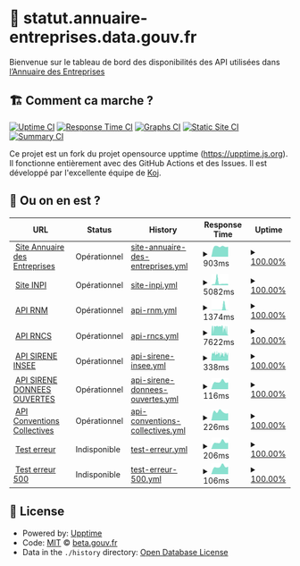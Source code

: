 # 🚥 statut.annuaire-entreprises.data.gouv.fr

Bienvenue sur le tableau de bord des disponibilités des API utilisées dans [l’Annuaire des Entreprises](https://annuaire-entreprises.data.gouv.fr)

## 🏗 Comment ca marche ?

[![Uptime CI](https://github.com/betagouv/status.api.gouv.fr/workflows/Uptime%20CI/badge.svg)](https://github.com/upptime/upptime/actions?query=workflow%3A%22Uptime+CI%22)
[![Response Time CI](https://github.com/betagouv/status.api.gouv.fr/workflows/Response%20Time%20CI/badge.svg)](https://github.com/upptime/upptime/actions?query=workflow%3A%22Response+Time+CI%22)
[![Graphs CI](https://github.com/betagouv/status.api.gouv.fr/workflows/Graphs%20CI/badge.svg)](https://github.com/upptime/upptime/actions?query=workflow%3A%22Graphs+CI%22)
[![Static Site CI](https://github.com/betagouv/status.api.gouv.fr/workflows/Static%20Site%20CI/badge.svg)](https://github.com/upptime/upptime/actions?query=workflow%3A%22Static+Site+CI%22)
[![Summary CI](https://github.com/betagouv/status.api.gouv.fr/workflows/Summary%20CI/badge.svg)](https://github.com/upptime/upptime/actions?query=workflow%3A%22Summary+CI%22)

Ce projet est un fork du projet opensource upptime (https://upptime.js.org). Il fonctionne entièrement avec des GitHub Actions et des Issues. Il est développé par l'excellente équipe de [Koj](https://koj.co).

## 🦦 Ou on en est ?

<!--start: status pages-->
<!-- This summary is generated by Upptime (https://github.com/upptime/upptime) -->
<!-- Do not edit this manually, your changes will be overwritten -->
<!-- prettier-ignore -->
| URL | Status | History | Response Time | Uptime |
| --- | ------ | ------- | ------------- | ------ |
| <img alt="" src="https://favicons.githubusercontent.com/annuaire-entreprises.data.gouv.fr" height="13"> [Site Annuaire des Entreprises](https://annuaire-entreprises.data.gouv.fr/entreprise/880878145) | Opérationnel | [site-annuaire-des-entreprises.yml](https://github.com/etalab/statut.annuaire-entreprises.data.gouv.fr/commits/HEAD/history/site-annuaire-des-entreprises.yml) | <details><summary><img alt="Response time graph" src="./graphs/site-annuaire-des-entreprises/response-time-week.png" height="20"> 903ms</summary><br><a href="https://etalab.github.io/statut.annuaire-entreprises.data.gouv.fr/history/site-annuaire-des-entreprises"><img alt="Response time 979" src="https://img.shields.io/endpoint?url=https%3A%2F%2Fraw.githubusercontent.com%2Fetalab%2Fstatut.annuaire-entreprises.data.gouv.fr%2FHEAD%2Fapi%2Fsite-annuaire-des-entreprises%2Fresponse-time.json"></a><br><a href="https://etalab.github.io/statut.annuaire-entreprises.data.gouv.fr/history/site-annuaire-des-entreprises"><img alt="24-hour response time 880" src="https://img.shields.io/endpoint?url=https%3A%2F%2Fraw.githubusercontent.com%2Fetalab%2Fstatut.annuaire-entreprises.data.gouv.fr%2FHEAD%2Fapi%2Fsite-annuaire-des-entreprises%2Fresponse-time-day.json"></a><br><a href="https://etalab.github.io/statut.annuaire-entreprises.data.gouv.fr/history/site-annuaire-des-entreprises"><img alt="7-day response time 903" src="https://img.shields.io/endpoint?url=https%3A%2F%2Fraw.githubusercontent.com%2Fetalab%2Fstatut.annuaire-entreprises.data.gouv.fr%2FHEAD%2Fapi%2Fsite-annuaire-des-entreprises%2Fresponse-time-week.json"></a><br><a href="https://etalab.github.io/statut.annuaire-entreprises.data.gouv.fr/history/site-annuaire-des-entreprises"><img alt="30-day response time 979" src="https://img.shields.io/endpoint?url=https%3A%2F%2Fraw.githubusercontent.com%2Fetalab%2Fstatut.annuaire-entreprises.data.gouv.fr%2FHEAD%2Fapi%2Fsite-annuaire-des-entreprises%2Fresponse-time-month.json"></a><br><a href="https://etalab.github.io/statut.annuaire-entreprises.data.gouv.fr/history/site-annuaire-des-entreprises"><img alt="1-year response time 979" src="https://img.shields.io/endpoint?url=https%3A%2F%2Fraw.githubusercontent.com%2Fetalab%2Fstatut.annuaire-entreprises.data.gouv.fr%2FHEAD%2Fapi%2Fsite-annuaire-des-entreprises%2Fresponse-time-year.json"></a></details> | <details><summary><a href="https://etalab.github.io/statut.annuaire-entreprises.data.gouv.fr/history/site-annuaire-des-entreprises">100.00%</a></summary><a href="https://etalab.github.io/statut.annuaire-entreprises.data.gouv.fr/history/site-annuaire-des-entreprises"><img alt="All-time uptime 100.00%" src="https://img.shields.io/endpoint?url=https%3A%2F%2Fraw.githubusercontent.com%2Fetalab%2Fstatut.annuaire-entreprises.data.gouv.fr%2FHEAD%2Fapi%2Fsite-annuaire-des-entreprises%2Fuptime.json"></a><br><a href="https://etalab.github.io/statut.annuaire-entreprises.data.gouv.fr/history/site-annuaire-des-entreprises"><img alt="24-hour uptime 100.00%" src="https://img.shields.io/endpoint?url=https%3A%2F%2Fraw.githubusercontent.com%2Fetalab%2Fstatut.annuaire-entreprises.data.gouv.fr%2FHEAD%2Fapi%2Fsite-annuaire-des-entreprises%2Fuptime-day.json"></a><br><a href="https://etalab.github.io/statut.annuaire-entreprises.data.gouv.fr/history/site-annuaire-des-entreprises"><img alt="7-day uptime 100.00%" src="https://img.shields.io/endpoint?url=https%3A%2F%2Fraw.githubusercontent.com%2Fetalab%2Fstatut.annuaire-entreprises.data.gouv.fr%2FHEAD%2Fapi%2Fsite-annuaire-des-entreprises%2Fuptime-week.json"></a><br><a href="https://etalab.github.io/statut.annuaire-entreprises.data.gouv.fr/history/site-annuaire-des-entreprises"><img alt="30-day uptime 100.00%" src="https://img.shields.io/endpoint?url=https%3A%2F%2Fraw.githubusercontent.com%2Fetalab%2Fstatut.annuaire-entreprises.data.gouv.fr%2FHEAD%2Fapi%2Fsite-annuaire-des-entreprises%2Fuptime-month.json"></a><br><a href="https://etalab.github.io/statut.annuaire-entreprises.data.gouv.fr/history/site-annuaire-des-entreprises"><img alt="1-year uptime 100.00%" src="https://img.shields.io/endpoint?url=https%3A%2F%2Fraw.githubusercontent.com%2Fetalab%2Fstatut.annuaire-entreprises.data.gouv.fr%2FHEAD%2Fapi%2Fsite-annuaire-des-entreprises%2Fuptime-year.json"></a></details>
| <img alt="" src="https://favicons.githubusercontent.com/data.inpi.fr" height="13"> [Site INPI](https://data.inpi.fr/entreprises/880878145) | Opérationnel | [site-inpi.yml](https://github.com/etalab/statut.annuaire-entreprises.data.gouv.fr/commits/HEAD/history/site-inpi.yml) | <details><summary><img alt="Response time graph" src="./graphs/site-inpi/response-time-week.png" height="20"> 5082ms</summary><br><a href="https://etalab.github.io/statut.annuaire-entreprises.data.gouv.fr/history/site-inpi"><img alt="Response time 7575" src="https://img.shields.io/endpoint?url=https%3A%2F%2Fraw.githubusercontent.com%2Fetalab%2Fstatut.annuaire-entreprises.data.gouv.fr%2FHEAD%2Fapi%2Fsite-inpi%2Fresponse-time.json"></a><br><a href="https://etalab.github.io/statut.annuaire-entreprises.data.gouv.fr/history/site-inpi"><img alt="24-hour response time 2805" src="https://img.shields.io/endpoint?url=https%3A%2F%2Fraw.githubusercontent.com%2Fetalab%2Fstatut.annuaire-entreprises.data.gouv.fr%2FHEAD%2Fapi%2Fsite-inpi%2Fresponse-time-day.json"></a><br><a href="https://etalab.github.io/statut.annuaire-entreprises.data.gouv.fr/history/site-inpi"><img alt="7-day response time 5082" src="https://img.shields.io/endpoint?url=https%3A%2F%2Fraw.githubusercontent.com%2Fetalab%2Fstatut.annuaire-entreprises.data.gouv.fr%2FHEAD%2Fapi%2Fsite-inpi%2Fresponse-time-week.json"></a><br><a href="https://etalab.github.io/statut.annuaire-entreprises.data.gouv.fr/history/site-inpi"><img alt="30-day response time 7575" src="https://img.shields.io/endpoint?url=https%3A%2F%2Fraw.githubusercontent.com%2Fetalab%2Fstatut.annuaire-entreprises.data.gouv.fr%2FHEAD%2Fapi%2Fsite-inpi%2Fresponse-time-month.json"></a><br><a href="https://etalab.github.io/statut.annuaire-entreprises.data.gouv.fr/history/site-inpi"><img alt="1-year response time 7575" src="https://img.shields.io/endpoint?url=https%3A%2F%2Fraw.githubusercontent.com%2Fetalab%2Fstatut.annuaire-entreprises.data.gouv.fr%2FHEAD%2Fapi%2Fsite-inpi%2Fresponse-time-year.json"></a></details> | <details><summary><a href="https://etalab.github.io/statut.annuaire-entreprises.data.gouv.fr/history/site-inpi">100.00%</a></summary><a href="https://etalab.github.io/statut.annuaire-entreprises.data.gouv.fr/history/site-inpi"><img alt="All-time uptime 100.00%" src="https://img.shields.io/endpoint?url=https%3A%2F%2Fraw.githubusercontent.com%2Fetalab%2Fstatut.annuaire-entreprises.data.gouv.fr%2FHEAD%2Fapi%2Fsite-inpi%2Fuptime.json"></a><br><a href="https://etalab.github.io/statut.annuaire-entreprises.data.gouv.fr/history/site-inpi"><img alt="24-hour uptime 100.00%" src="https://img.shields.io/endpoint?url=https%3A%2F%2Fraw.githubusercontent.com%2Fetalab%2Fstatut.annuaire-entreprises.data.gouv.fr%2FHEAD%2Fapi%2Fsite-inpi%2Fuptime-day.json"></a><br><a href="https://etalab.github.io/statut.annuaire-entreprises.data.gouv.fr/history/site-inpi"><img alt="7-day uptime 100.00%" src="https://img.shields.io/endpoint?url=https%3A%2F%2Fraw.githubusercontent.com%2Fetalab%2Fstatut.annuaire-entreprises.data.gouv.fr%2FHEAD%2Fapi%2Fsite-inpi%2Fuptime-week.json"></a><br><a href="https://etalab.github.io/statut.annuaire-entreprises.data.gouv.fr/history/site-inpi"><img alt="30-day uptime 100.00%" src="https://img.shields.io/endpoint?url=https%3A%2F%2Fraw.githubusercontent.com%2Fetalab%2Fstatut.annuaire-entreprises.data.gouv.fr%2FHEAD%2Fapi%2Fsite-inpi%2Fuptime-month.json"></a><br><a href="https://etalab.github.io/statut.annuaire-entreprises.data.gouv.fr/history/site-inpi"><img alt="1-year uptime 100.00%" src="https://img.shields.io/endpoint?url=https%3A%2F%2Fraw.githubusercontent.com%2Fetalab%2Fstatut.annuaire-entreprises.data.gouv.fr%2FHEAD%2Fapi%2Fsite-inpi%2Fuptime-year.json"></a></details>
| <img alt="" src="https://favicons.githubusercontent.com/annuaire-entreprises.data.gouv.fr" height="13"> [API RNM](https://annuaire-entreprises.data.gouv.fr/api/ping/api-rnm) | Opérationnel | [api-rnm.yml](https://github.com/etalab/statut.annuaire-entreprises.data.gouv.fr/commits/HEAD/history/api-rnm.yml) | <details><summary><img alt="Response time graph" src="./graphs/api-rnm/response-time-week.png" height="20"> 1374ms</summary><br><a href="https://etalab.github.io/statut.annuaire-entreprises.data.gouv.fr/history/api-rnm"><img alt="Response time 1454" src="https://img.shields.io/endpoint?url=https%3A%2F%2Fraw.githubusercontent.com%2Fetalab%2Fstatut.annuaire-entreprises.data.gouv.fr%2FHEAD%2Fapi%2Fapi-rnm%2Fresponse-time.json"></a><br><a href="https://etalab.github.io/statut.annuaire-entreprises.data.gouv.fr/history/api-rnm"><img alt="24-hour response time 120" src="https://img.shields.io/endpoint?url=https%3A%2F%2Fraw.githubusercontent.com%2Fetalab%2Fstatut.annuaire-entreprises.data.gouv.fr%2FHEAD%2Fapi%2Fapi-rnm%2Fresponse-time-day.json"></a><br><a href="https://etalab.github.io/statut.annuaire-entreprises.data.gouv.fr/history/api-rnm"><img alt="7-day response time 1374" src="https://img.shields.io/endpoint?url=https%3A%2F%2Fraw.githubusercontent.com%2Fetalab%2Fstatut.annuaire-entreprises.data.gouv.fr%2FHEAD%2Fapi%2Fapi-rnm%2Fresponse-time-week.json"></a><br><a href="https://etalab.github.io/statut.annuaire-entreprises.data.gouv.fr/history/api-rnm"><img alt="30-day response time 1415" src="https://img.shields.io/endpoint?url=https%3A%2F%2Fraw.githubusercontent.com%2Fetalab%2Fstatut.annuaire-entreprises.data.gouv.fr%2FHEAD%2Fapi%2Fapi-rnm%2Fresponse-time-month.json"></a><br><a href="https://etalab.github.io/statut.annuaire-entreprises.data.gouv.fr/history/api-rnm"><img alt="1-year response time 1454" src="https://img.shields.io/endpoint?url=https%3A%2F%2Fraw.githubusercontent.com%2Fetalab%2Fstatut.annuaire-entreprises.data.gouv.fr%2FHEAD%2Fapi%2Fapi-rnm%2Fresponse-time-year.json"></a></details> | <details><summary><a href="https://etalab.github.io/statut.annuaire-entreprises.data.gouv.fr/history/api-rnm">100.00%</a></summary><a href="https://etalab.github.io/statut.annuaire-entreprises.data.gouv.fr/history/api-rnm"><img alt="All-time uptime 100.00%" src="https://img.shields.io/endpoint?url=https%3A%2F%2Fraw.githubusercontent.com%2Fetalab%2Fstatut.annuaire-entreprises.data.gouv.fr%2FHEAD%2Fapi%2Fapi-rnm%2Fuptime.json"></a><br><a href="https://etalab.github.io/statut.annuaire-entreprises.data.gouv.fr/history/api-rnm"><img alt="24-hour uptime 100.00%" src="https://img.shields.io/endpoint?url=https%3A%2F%2Fraw.githubusercontent.com%2Fetalab%2Fstatut.annuaire-entreprises.data.gouv.fr%2FHEAD%2Fapi%2Fapi-rnm%2Fuptime-day.json"></a><br><a href="https://etalab.github.io/statut.annuaire-entreprises.data.gouv.fr/history/api-rnm"><img alt="7-day uptime 100.00%" src="https://img.shields.io/endpoint?url=https%3A%2F%2Fraw.githubusercontent.com%2Fetalab%2Fstatut.annuaire-entreprises.data.gouv.fr%2FHEAD%2Fapi%2Fapi-rnm%2Fuptime-week.json"></a><br><a href="https://etalab.github.io/statut.annuaire-entreprises.data.gouv.fr/history/api-rnm"><img alt="30-day uptime 100.00%" src="https://img.shields.io/endpoint?url=https%3A%2F%2Fraw.githubusercontent.com%2Fetalab%2Fstatut.annuaire-entreprises.data.gouv.fr%2FHEAD%2Fapi%2Fapi-rnm%2Fuptime-month.json"></a><br><a href="https://etalab.github.io/statut.annuaire-entreprises.data.gouv.fr/history/api-rnm"><img alt="1-year uptime 100.00%" src="https://img.shields.io/endpoint?url=https%3A%2F%2Fraw.githubusercontent.com%2Fetalab%2Fstatut.annuaire-entreprises.data.gouv.fr%2FHEAD%2Fapi%2Fapi-rnm%2Fuptime-year.json"></a></details>
| <img alt="" src="https://favicons.githubusercontent.com/annuaire-entreprises.data.gouv.fr" height="13"> [API RNCS](https://annuaire-entreprises.data.gouv.fr/api/ping/api-rncs) | Opérationnel | [api-rncs.yml](https://github.com/etalab/statut.annuaire-entreprises.data.gouv.fr/commits/HEAD/history/api-rncs.yml) | <details><summary><img alt="Response time graph" src="./graphs/api-rncs/response-time-week.png" height="20"> 7622ms</summary><br><a href="https://etalab.github.io/statut.annuaire-entreprises.data.gouv.fr/history/api-rncs"><img alt="Response time 5020" src="https://img.shields.io/endpoint?url=https%3A%2F%2Fraw.githubusercontent.com%2Fetalab%2Fstatut.annuaire-entreprises.data.gouv.fr%2FHEAD%2Fapi%2Fapi-rncs%2Fresponse-time.json"></a><br><a href="https://etalab.github.io/statut.annuaire-entreprises.data.gouv.fr/history/api-rncs"><img alt="24-hour response time 5284" src="https://img.shields.io/endpoint?url=https%3A%2F%2Fraw.githubusercontent.com%2Fetalab%2Fstatut.annuaire-entreprises.data.gouv.fr%2FHEAD%2Fapi%2Fapi-rncs%2Fresponse-time-day.json"></a><br><a href="https://etalab.github.io/statut.annuaire-entreprises.data.gouv.fr/history/api-rncs"><img alt="7-day response time 7622" src="https://img.shields.io/endpoint?url=https%3A%2F%2Fraw.githubusercontent.com%2Fetalab%2Fstatut.annuaire-entreprises.data.gouv.fr%2FHEAD%2Fapi%2Fapi-rncs%2Fresponse-time-week.json"></a><br><a href="https://etalab.github.io/statut.annuaire-entreprises.data.gouv.fr/history/api-rncs"><img alt="30-day response time 5962" src="https://img.shields.io/endpoint?url=https%3A%2F%2Fraw.githubusercontent.com%2Fetalab%2Fstatut.annuaire-entreprises.data.gouv.fr%2FHEAD%2Fapi%2Fapi-rncs%2Fresponse-time-month.json"></a><br><a href="https://etalab.github.io/statut.annuaire-entreprises.data.gouv.fr/history/api-rncs"><img alt="1-year response time 5020" src="https://img.shields.io/endpoint?url=https%3A%2F%2Fraw.githubusercontent.com%2Fetalab%2Fstatut.annuaire-entreprises.data.gouv.fr%2FHEAD%2Fapi%2Fapi-rncs%2Fresponse-time-year.json"></a></details> | <details><summary><a href="https://etalab.github.io/statut.annuaire-entreprises.data.gouv.fr/history/api-rncs">100.00%</a></summary><a href="https://etalab.github.io/statut.annuaire-entreprises.data.gouv.fr/history/api-rncs"><img alt="All-time uptime 100.00%" src="https://img.shields.io/endpoint?url=https%3A%2F%2Fraw.githubusercontent.com%2Fetalab%2Fstatut.annuaire-entreprises.data.gouv.fr%2FHEAD%2Fapi%2Fapi-rncs%2Fuptime.json"></a><br><a href="https://etalab.github.io/statut.annuaire-entreprises.data.gouv.fr/history/api-rncs"><img alt="24-hour uptime 100.00%" src="https://img.shields.io/endpoint?url=https%3A%2F%2Fraw.githubusercontent.com%2Fetalab%2Fstatut.annuaire-entreprises.data.gouv.fr%2FHEAD%2Fapi%2Fapi-rncs%2Fuptime-day.json"></a><br><a href="https://etalab.github.io/statut.annuaire-entreprises.data.gouv.fr/history/api-rncs"><img alt="7-day uptime 100.00%" src="https://img.shields.io/endpoint?url=https%3A%2F%2Fraw.githubusercontent.com%2Fetalab%2Fstatut.annuaire-entreprises.data.gouv.fr%2FHEAD%2Fapi%2Fapi-rncs%2Fuptime-week.json"></a><br><a href="https://etalab.github.io/statut.annuaire-entreprises.data.gouv.fr/history/api-rncs"><img alt="30-day uptime 100.00%" src="https://img.shields.io/endpoint?url=https%3A%2F%2Fraw.githubusercontent.com%2Fetalab%2Fstatut.annuaire-entreprises.data.gouv.fr%2FHEAD%2Fapi%2Fapi-rncs%2Fuptime-month.json"></a><br><a href="https://etalab.github.io/statut.annuaire-entreprises.data.gouv.fr/history/api-rncs"><img alt="1-year uptime 100.00%" src="https://img.shields.io/endpoint?url=https%3A%2F%2Fraw.githubusercontent.com%2Fetalab%2Fstatut.annuaire-entreprises.data.gouv.fr%2FHEAD%2Fapi%2Fapi-rncs%2Fuptime-year.json"></a></details>
| <img alt="" src="https://favicons.githubusercontent.com/annuaire-entreprises.data.gouv.fr" height="13"> [API SIRENE INSEE](https://annuaire-entreprises.data.gouv.fr/api/ping/api-sirene-insee) | Opérationnel | [api-sirene-insee.yml](https://github.com/etalab/statut.annuaire-entreprises.data.gouv.fr/commits/HEAD/history/api-sirene-insee.yml) | <details><summary><img alt="Response time graph" src="./graphs/api-sirene-insee/response-time-week.png" height="20"> 338ms</summary><br><a href="https://etalab.github.io/statut.annuaire-entreprises.data.gouv.fr/history/api-sirene-insee"><img alt="Response time 429" src="https://img.shields.io/endpoint?url=https%3A%2F%2Fraw.githubusercontent.com%2Fetalab%2Fstatut.annuaire-entreprises.data.gouv.fr%2FHEAD%2Fapi%2Fapi-sirene-insee%2Fresponse-time.json"></a><br><a href="https://etalab.github.io/statut.annuaire-entreprises.data.gouv.fr/history/api-sirene-insee"><img alt="24-hour response time 347" src="https://img.shields.io/endpoint?url=https%3A%2F%2Fraw.githubusercontent.com%2Fetalab%2Fstatut.annuaire-entreprises.data.gouv.fr%2FHEAD%2Fapi%2Fapi-sirene-insee%2Fresponse-time-day.json"></a><br><a href="https://etalab.github.io/statut.annuaire-entreprises.data.gouv.fr/history/api-sirene-insee"><img alt="7-day response time 338" src="https://img.shields.io/endpoint?url=https%3A%2F%2Fraw.githubusercontent.com%2Fetalab%2Fstatut.annuaire-entreprises.data.gouv.fr%2FHEAD%2Fapi%2Fapi-sirene-insee%2Fresponse-time-week.json"></a><br><a href="https://etalab.github.io/statut.annuaire-entreprises.data.gouv.fr/history/api-sirene-insee"><img alt="30-day response time 453" src="https://img.shields.io/endpoint?url=https%3A%2F%2Fraw.githubusercontent.com%2Fetalab%2Fstatut.annuaire-entreprises.data.gouv.fr%2FHEAD%2Fapi%2Fapi-sirene-insee%2Fresponse-time-month.json"></a><br><a href="https://etalab.github.io/statut.annuaire-entreprises.data.gouv.fr/history/api-sirene-insee"><img alt="1-year response time 429" src="https://img.shields.io/endpoint?url=https%3A%2F%2Fraw.githubusercontent.com%2Fetalab%2Fstatut.annuaire-entreprises.data.gouv.fr%2FHEAD%2Fapi%2Fapi-sirene-insee%2Fresponse-time-year.json"></a></details> | <details><summary><a href="https://etalab.github.io/statut.annuaire-entreprises.data.gouv.fr/history/api-sirene-insee">100.00%</a></summary><a href="https://etalab.github.io/statut.annuaire-entreprises.data.gouv.fr/history/api-sirene-insee"><img alt="All-time uptime 100.00%" src="https://img.shields.io/endpoint?url=https%3A%2F%2Fraw.githubusercontent.com%2Fetalab%2Fstatut.annuaire-entreprises.data.gouv.fr%2FHEAD%2Fapi%2Fapi-sirene-insee%2Fuptime.json"></a><br><a href="https://etalab.github.io/statut.annuaire-entreprises.data.gouv.fr/history/api-sirene-insee"><img alt="24-hour uptime 100.00%" src="https://img.shields.io/endpoint?url=https%3A%2F%2Fraw.githubusercontent.com%2Fetalab%2Fstatut.annuaire-entreprises.data.gouv.fr%2FHEAD%2Fapi%2Fapi-sirene-insee%2Fuptime-day.json"></a><br><a href="https://etalab.github.io/statut.annuaire-entreprises.data.gouv.fr/history/api-sirene-insee"><img alt="7-day uptime 100.00%" src="https://img.shields.io/endpoint?url=https%3A%2F%2Fraw.githubusercontent.com%2Fetalab%2Fstatut.annuaire-entreprises.data.gouv.fr%2FHEAD%2Fapi%2Fapi-sirene-insee%2Fuptime-week.json"></a><br><a href="https://etalab.github.io/statut.annuaire-entreprises.data.gouv.fr/history/api-sirene-insee"><img alt="30-day uptime 100.00%" src="https://img.shields.io/endpoint?url=https%3A%2F%2Fraw.githubusercontent.com%2Fetalab%2Fstatut.annuaire-entreprises.data.gouv.fr%2FHEAD%2Fapi%2Fapi-sirene-insee%2Fuptime-month.json"></a><br><a href="https://etalab.github.io/statut.annuaire-entreprises.data.gouv.fr/history/api-sirene-insee"><img alt="1-year uptime 100.00%" src="https://img.shields.io/endpoint?url=https%3A%2F%2Fraw.githubusercontent.com%2Fetalab%2Fstatut.annuaire-entreprises.data.gouv.fr%2FHEAD%2Fapi%2Fapi-sirene-insee%2Fuptime-year.json"></a></details>
| <img alt="" src="https://favicons.githubusercontent.com/annuaire-entreprises.data.gouv.fr" height="13"> [API SIRENE DONNEES OUVERTES](https://annuaire-entreprises.data.gouv.fr/api/ping/api-sirene-donnees-ouvertes) | Opérationnel | [api-sirene-donnees-ouvertes.yml](https://github.com/etalab/statut.annuaire-entreprises.data.gouv.fr/commits/HEAD/history/api-sirene-donnees-ouvertes.yml) | <details><summary><img alt="Response time graph" src="./graphs/api-sirene-donnees-ouvertes/response-time-week.png" height="20"> 116ms</summary><br><a href="https://etalab.github.io/statut.annuaire-entreprises.data.gouv.fr/history/api-sirene-donnees-ouvertes"><img alt="Response time 338" src="https://img.shields.io/endpoint?url=https%3A%2F%2Fraw.githubusercontent.com%2Fetalab%2Fstatut.annuaire-entreprises.data.gouv.fr%2FHEAD%2Fapi%2Fapi-sirene-donnees-ouvertes%2Fresponse-time.json"></a><br><a href="https://etalab.github.io/statut.annuaire-entreprises.data.gouv.fr/history/api-sirene-donnees-ouvertes"><img alt="24-hour response time 106" src="https://img.shields.io/endpoint?url=https%3A%2F%2Fraw.githubusercontent.com%2Fetalab%2Fstatut.annuaire-entreprises.data.gouv.fr%2FHEAD%2Fapi%2Fapi-sirene-donnees-ouvertes%2Fresponse-time-day.json"></a><br><a href="https://etalab.github.io/statut.annuaire-entreprises.data.gouv.fr/history/api-sirene-donnees-ouvertes"><img alt="7-day response time 116" src="https://img.shields.io/endpoint?url=https%3A%2F%2Fraw.githubusercontent.com%2Fetalab%2Fstatut.annuaire-entreprises.data.gouv.fr%2FHEAD%2Fapi%2Fapi-sirene-donnees-ouvertes%2Fresponse-time-week.json"></a><br><a href="https://etalab.github.io/statut.annuaire-entreprises.data.gouv.fr/history/api-sirene-donnees-ouvertes"><img alt="30-day response time 545" src="https://img.shields.io/endpoint?url=https%3A%2F%2Fraw.githubusercontent.com%2Fetalab%2Fstatut.annuaire-entreprises.data.gouv.fr%2FHEAD%2Fapi%2Fapi-sirene-donnees-ouvertes%2Fresponse-time-month.json"></a><br><a href="https://etalab.github.io/statut.annuaire-entreprises.data.gouv.fr/history/api-sirene-donnees-ouvertes"><img alt="1-year response time 338" src="https://img.shields.io/endpoint?url=https%3A%2F%2Fraw.githubusercontent.com%2Fetalab%2Fstatut.annuaire-entreprises.data.gouv.fr%2FHEAD%2Fapi%2Fapi-sirene-donnees-ouvertes%2Fresponse-time-year.json"></a></details> | <details><summary><a href="https://etalab.github.io/statut.annuaire-entreprises.data.gouv.fr/history/api-sirene-donnees-ouvertes">100.00%</a></summary><a href="https://etalab.github.io/statut.annuaire-entreprises.data.gouv.fr/history/api-sirene-donnees-ouvertes"><img alt="All-time uptime 100.00%" src="https://img.shields.io/endpoint?url=https%3A%2F%2Fraw.githubusercontent.com%2Fetalab%2Fstatut.annuaire-entreprises.data.gouv.fr%2FHEAD%2Fapi%2Fapi-sirene-donnees-ouvertes%2Fuptime.json"></a><br><a href="https://etalab.github.io/statut.annuaire-entreprises.data.gouv.fr/history/api-sirene-donnees-ouvertes"><img alt="24-hour uptime 100.00%" src="https://img.shields.io/endpoint?url=https%3A%2F%2Fraw.githubusercontent.com%2Fetalab%2Fstatut.annuaire-entreprises.data.gouv.fr%2FHEAD%2Fapi%2Fapi-sirene-donnees-ouvertes%2Fuptime-day.json"></a><br><a href="https://etalab.github.io/statut.annuaire-entreprises.data.gouv.fr/history/api-sirene-donnees-ouvertes"><img alt="7-day uptime 100.00%" src="https://img.shields.io/endpoint?url=https%3A%2F%2Fraw.githubusercontent.com%2Fetalab%2Fstatut.annuaire-entreprises.data.gouv.fr%2FHEAD%2Fapi%2Fapi-sirene-donnees-ouvertes%2Fuptime-week.json"></a><br><a href="https://etalab.github.io/statut.annuaire-entreprises.data.gouv.fr/history/api-sirene-donnees-ouvertes"><img alt="30-day uptime 100.00%" src="https://img.shields.io/endpoint?url=https%3A%2F%2Fraw.githubusercontent.com%2Fetalab%2Fstatut.annuaire-entreprises.data.gouv.fr%2FHEAD%2Fapi%2Fapi-sirene-donnees-ouvertes%2Fuptime-month.json"></a><br><a href="https://etalab.github.io/statut.annuaire-entreprises.data.gouv.fr/history/api-sirene-donnees-ouvertes"><img alt="1-year uptime 100.00%" src="https://img.shields.io/endpoint?url=https%3A%2F%2Fraw.githubusercontent.com%2Fetalab%2Fstatut.annuaire-entreprises.data.gouv.fr%2FHEAD%2Fapi%2Fapi-sirene-donnees-ouvertes%2Fuptime-year.json"></a></details>
| <img alt="" src="https://favicons.githubusercontent.com/annuaire-entreprises.data.gouv.fr" height="13"> [API Conventions Collectives](https://annuaire-entreprises.data.gouv.fr/api/ping/api-conventions-collectives) | Opérationnel | [api-conventions-collectives.yml](https://github.com/etalab/statut.annuaire-entreprises.data.gouv.fr/commits/HEAD/history/api-conventions-collectives.yml) | <details><summary><img alt="Response time graph" src="./graphs/api-conventions-collectives/response-time-week.png" height="20"> 226ms</summary><br><a href="https://etalab.github.io/statut.annuaire-entreprises.data.gouv.fr/history/api-conventions-collectives"><img alt="Response time 654" src="https://img.shields.io/endpoint?url=https%3A%2F%2Fraw.githubusercontent.com%2Fetalab%2Fstatut.annuaire-entreprises.data.gouv.fr%2FHEAD%2Fapi%2Fapi-conventions-collectives%2Fresponse-time.json"></a><br><a href="https://etalab.github.io/statut.annuaire-entreprises.data.gouv.fr/history/api-conventions-collectives"><img alt="24-hour response time 188" src="https://img.shields.io/endpoint?url=https%3A%2F%2Fraw.githubusercontent.com%2Fetalab%2Fstatut.annuaire-entreprises.data.gouv.fr%2FHEAD%2Fapi%2Fapi-conventions-collectives%2Fresponse-time-day.json"></a><br><a href="https://etalab.github.io/statut.annuaire-entreprises.data.gouv.fr/history/api-conventions-collectives"><img alt="7-day response time 226" src="https://img.shields.io/endpoint?url=https%3A%2F%2Fraw.githubusercontent.com%2Fetalab%2Fstatut.annuaire-entreprises.data.gouv.fr%2FHEAD%2Fapi%2Fapi-conventions-collectives%2Fresponse-time-week.json"></a><br><a href="https://etalab.github.io/statut.annuaire-entreprises.data.gouv.fr/history/api-conventions-collectives"><img alt="30-day response time 874" src="https://img.shields.io/endpoint?url=https%3A%2F%2Fraw.githubusercontent.com%2Fetalab%2Fstatut.annuaire-entreprises.data.gouv.fr%2FHEAD%2Fapi%2Fapi-conventions-collectives%2Fresponse-time-month.json"></a><br><a href="https://etalab.github.io/statut.annuaire-entreprises.data.gouv.fr/history/api-conventions-collectives"><img alt="1-year response time 654" src="https://img.shields.io/endpoint?url=https%3A%2F%2Fraw.githubusercontent.com%2Fetalab%2Fstatut.annuaire-entreprises.data.gouv.fr%2FHEAD%2Fapi%2Fapi-conventions-collectives%2Fresponse-time-year.json"></a></details> | <details><summary><a href="https://etalab.github.io/statut.annuaire-entreprises.data.gouv.fr/history/api-conventions-collectives">100.00%</a></summary><a href="https://etalab.github.io/statut.annuaire-entreprises.data.gouv.fr/history/api-conventions-collectives"><img alt="All-time uptime 100.00%" src="https://img.shields.io/endpoint?url=https%3A%2F%2Fraw.githubusercontent.com%2Fetalab%2Fstatut.annuaire-entreprises.data.gouv.fr%2FHEAD%2Fapi%2Fapi-conventions-collectives%2Fuptime.json"></a><br><a href="https://etalab.github.io/statut.annuaire-entreprises.data.gouv.fr/history/api-conventions-collectives"><img alt="24-hour uptime 100.00%" src="https://img.shields.io/endpoint?url=https%3A%2F%2Fraw.githubusercontent.com%2Fetalab%2Fstatut.annuaire-entreprises.data.gouv.fr%2FHEAD%2Fapi%2Fapi-conventions-collectives%2Fuptime-day.json"></a><br><a href="https://etalab.github.io/statut.annuaire-entreprises.data.gouv.fr/history/api-conventions-collectives"><img alt="7-day uptime 100.00%" src="https://img.shields.io/endpoint?url=https%3A%2F%2Fraw.githubusercontent.com%2Fetalab%2Fstatut.annuaire-entreprises.data.gouv.fr%2FHEAD%2Fapi%2Fapi-conventions-collectives%2Fuptime-week.json"></a><br><a href="https://etalab.github.io/statut.annuaire-entreprises.data.gouv.fr/history/api-conventions-collectives"><img alt="30-day uptime 100.00%" src="https://img.shields.io/endpoint?url=https%3A%2F%2Fraw.githubusercontent.com%2Fetalab%2Fstatut.annuaire-entreprises.data.gouv.fr%2FHEAD%2Fapi%2Fapi-conventions-collectives%2Fuptime-month.json"></a><br><a href="https://etalab.github.io/statut.annuaire-entreprises.data.gouv.fr/history/api-conventions-collectives"><img alt="1-year uptime 100.00%" src="https://img.shields.io/endpoint?url=https%3A%2F%2Fraw.githubusercontent.com%2Fetalab%2Fstatut.annuaire-entreprises.data.gouv.fr%2FHEAD%2Fapi%2Fapi-conventions-collectives%2Fuptime-year.json"></a></details>
| <img alt="" src="https://favicons.githubusercontent.com/annuaire-entreprises.data.gouv.fr" height="13"> [Test erreur](https://annuaire-entreprises.data.gouv.fr/404) | Indisponible | [test-erreur.yml](https://github.com/etalab/statut.annuaire-entreprises.data.gouv.fr/commits/HEAD/history/test-erreur.yml) | <details><summary><img alt="Response time graph" src="./graphs/test-erreur/response-time-week.png" height="20"> 206ms</summary><br><a href="https://etalab.github.io/statut.annuaire-entreprises.data.gouv.fr/history/test-erreur"><img alt="Response time 306" src="https://img.shields.io/endpoint?url=https%3A%2F%2Fraw.githubusercontent.com%2Fetalab%2Fstatut.annuaire-entreprises.data.gouv.fr%2FHEAD%2Fapi%2Ftest-erreur%2Fresponse-time.json"></a><br><a href="https://etalab.github.io/statut.annuaire-entreprises.data.gouv.fr/history/test-erreur"><img alt="24-hour response time 190" src="https://img.shields.io/endpoint?url=https%3A%2F%2Fraw.githubusercontent.com%2Fetalab%2Fstatut.annuaire-entreprises.data.gouv.fr%2FHEAD%2Fapi%2Ftest-erreur%2Fresponse-time-day.json"></a><br><a href="https://etalab.github.io/statut.annuaire-entreprises.data.gouv.fr/history/test-erreur"><img alt="7-day response time 206" src="https://img.shields.io/endpoint?url=https%3A%2F%2Fraw.githubusercontent.com%2Fetalab%2Fstatut.annuaire-entreprises.data.gouv.fr%2FHEAD%2Fapi%2Ftest-erreur%2Fresponse-time-week.json"></a><br><a href="https://etalab.github.io/statut.annuaire-entreprises.data.gouv.fr/history/test-erreur"><img alt="30-day response time 306" src="https://img.shields.io/endpoint?url=https%3A%2F%2Fraw.githubusercontent.com%2Fetalab%2Fstatut.annuaire-entreprises.data.gouv.fr%2FHEAD%2Fapi%2Ftest-erreur%2Fresponse-time-month.json"></a><br><a href="https://etalab.github.io/statut.annuaire-entreprises.data.gouv.fr/history/test-erreur"><img alt="1-year response time 306" src="https://img.shields.io/endpoint?url=https%3A%2F%2Fraw.githubusercontent.com%2Fetalab%2Fstatut.annuaire-entreprises.data.gouv.fr%2FHEAD%2Fapi%2Ftest-erreur%2Fresponse-time-year.json"></a></details> | <details><summary><a href="https://etalab.github.io/statut.annuaire-entreprises.data.gouv.fr/history/test-erreur">100.00%</a></summary><a href="https://etalab.github.io/statut.annuaire-entreprises.data.gouv.fr/history/test-erreur"><img alt="All-time uptime 100.00%" src="https://img.shields.io/endpoint?url=https%3A%2F%2Fraw.githubusercontent.com%2Fetalab%2Fstatut.annuaire-entreprises.data.gouv.fr%2FHEAD%2Fapi%2Ftest-erreur%2Fuptime.json"></a><br><a href="https://etalab.github.io/statut.annuaire-entreprises.data.gouv.fr/history/test-erreur"><img alt="24-hour uptime 100.00%" src="https://img.shields.io/endpoint?url=https%3A%2F%2Fraw.githubusercontent.com%2Fetalab%2Fstatut.annuaire-entreprises.data.gouv.fr%2FHEAD%2Fapi%2Ftest-erreur%2Fuptime-day.json"></a><br><a href="https://etalab.github.io/statut.annuaire-entreprises.data.gouv.fr/history/test-erreur"><img alt="7-day uptime 100.00%" src="https://img.shields.io/endpoint?url=https%3A%2F%2Fraw.githubusercontent.com%2Fetalab%2Fstatut.annuaire-entreprises.data.gouv.fr%2FHEAD%2Fapi%2Ftest-erreur%2Fuptime-week.json"></a><br><a href="https://etalab.github.io/statut.annuaire-entreprises.data.gouv.fr/history/test-erreur"><img alt="30-day uptime 100.00%" src="https://img.shields.io/endpoint?url=https%3A%2F%2Fraw.githubusercontent.com%2Fetalab%2Fstatut.annuaire-entreprises.data.gouv.fr%2FHEAD%2Fapi%2Ftest-erreur%2Fuptime-month.json"></a><br><a href="https://etalab.github.io/statut.annuaire-entreprises.data.gouv.fr/history/test-erreur"><img alt="1-year uptime 100.00%" src="https://img.shields.io/endpoint?url=https%3A%2F%2Fraw.githubusercontent.com%2Fetalab%2Fstatut.annuaire-entreprises.data.gouv.fr%2FHEAD%2Fapi%2Ftest-erreur%2Fuptime-year.json"></a></details>
| <img alt="" src="https://favicons.githubusercontent.com/annuaire-entreprises.data.gouv.fr" height="13"> [Test erreur 500](https://annuaire-entreprises.data.gouv.fr/500) | Indisponible | [test-erreur-500.yml](https://github.com/etalab/statut.annuaire-entreprises.data.gouv.fr/commits/HEAD/history/test-erreur-500.yml) | <details><summary><img alt="Response time graph" src="./graphs/test-erreur-500/response-time-week.png" height="20"> 106ms</summary><br><a href="https://etalab.github.io/statut.annuaire-entreprises.data.gouv.fr/history/test-erreur-500"><img alt="Response time 208" src="https://img.shields.io/endpoint?url=https%3A%2F%2Fraw.githubusercontent.com%2Fetalab%2Fstatut.annuaire-entreprises.data.gouv.fr%2FHEAD%2Fapi%2Ftest-erreur-500%2Fresponse-time.json"></a><br><a href="https://etalab.github.io/statut.annuaire-entreprises.data.gouv.fr/history/test-erreur-500"><img alt="24-hour response time 103" src="https://img.shields.io/endpoint?url=https%3A%2F%2Fraw.githubusercontent.com%2Fetalab%2Fstatut.annuaire-entreprises.data.gouv.fr%2FHEAD%2Fapi%2Ftest-erreur-500%2Fresponse-time-day.json"></a><br><a href="https://etalab.github.io/statut.annuaire-entreprises.data.gouv.fr/history/test-erreur-500"><img alt="7-day response time 106" src="https://img.shields.io/endpoint?url=https%3A%2F%2Fraw.githubusercontent.com%2Fetalab%2Fstatut.annuaire-entreprises.data.gouv.fr%2FHEAD%2Fapi%2Ftest-erreur-500%2Fresponse-time-week.json"></a><br><a href="https://etalab.github.io/statut.annuaire-entreprises.data.gouv.fr/history/test-erreur-500"><img alt="30-day response time 208" src="https://img.shields.io/endpoint?url=https%3A%2F%2Fraw.githubusercontent.com%2Fetalab%2Fstatut.annuaire-entreprises.data.gouv.fr%2FHEAD%2Fapi%2Ftest-erreur-500%2Fresponse-time-month.json"></a><br><a href="https://etalab.github.io/statut.annuaire-entreprises.data.gouv.fr/history/test-erreur-500"><img alt="1-year response time 208" src="https://img.shields.io/endpoint?url=https%3A%2F%2Fraw.githubusercontent.com%2Fetalab%2Fstatut.annuaire-entreprises.data.gouv.fr%2FHEAD%2Fapi%2Ftest-erreur-500%2Fresponse-time-year.json"></a></details> | <details><summary><a href="https://etalab.github.io/statut.annuaire-entreprises.data.gouv.fr/history/test-erreur-500">100.00%</a></summary><a href="https://etalab.github.io/statut.annuaire-entreprises.data.gouv.fr/history/test-erreur-500"><img alt="All-time uptime 100.00%" src="https://img.shields.io/endpoint?url=https%3A%2F%2Fraw.githubusercontent.com%2Fetalab%2Fstatut.annuaire-entreprises.data.gouv.fr%2FHEAD%2Fapi%2Ftest-erreur-500%2Fuptime.json"></a><br><a href="https://etalab.github.io/statut.annuaire-entreprises.data.gouv.fr/history/test-erreur-500"><img alt="24-hour uptime 100.00%" src="https://img.shields.io/endpoint?url=https%3A%2F%2Fraw.githubusercontent.com%2Fetalab%2Fstatut.annuaire-entreprises.data.gouv.fr%2FHEAD%2Fapi%2Ftest-erreur-500%2Fuptime-day.json"></a><br><a href="https://etalab.github.io/statut.annuaire-entreprises.data.gouv.fr/history/test-erreur-500"><img alt="7-day uptime 100.00%" src="https://img.shields.io/endpoint?url=https%3A%2F%2Fraw.githubusercontent.com%2Fetalab%2Fstatut.annuaire-entreprises.data.gouv.fr%2FHEAD%2Fapi%2Ftest-erreur-500%2Fuptime-week.json"></a><br><a href="https://etalab.github.io/statut.annuaire-entreprises.data.gouv.fr/history/test-erreur-500"><img alt="30-day uptime 100.00%" src="https://img.shields.io/endpoint?url=https%3A%2F%2Fraw.githubusercontent.com%2Fetalab%2Fstatut.annuaire-entreprises.data.gouv.fr%2FHEAD%2Fapi%2Ftest-erreur-500%2Fuptime-month.json"></a><br><a href="https://etalab.github.io/statut.annuaire-entreprises.data.gouv.fr/history/test-erreur-500"><img alt="1-year uptime 100.00%" src="https://img.shields.io/endpoint?url=https%3A%2F%2Fraw.githubusercontent.com%2Fetalab%2Fstatut.annuaire-entreprises.data.gouv.fr%2FHEAD%2Fapi%2Ftest-erreur-500%2Fuptime-year.json"></a></details>

<!--end: status pages-->

## 📄 License

- Powered by: [Upptime](https://github.com/upptime/upptime)
- Code: [MIT](./LICENSE) © [beta.gouv.fr](https://beta.gouv.fr)
- Data in the `./history` directory: [Open Database License](https://opendatacommons.org/licenses/odbl/1-0/)
